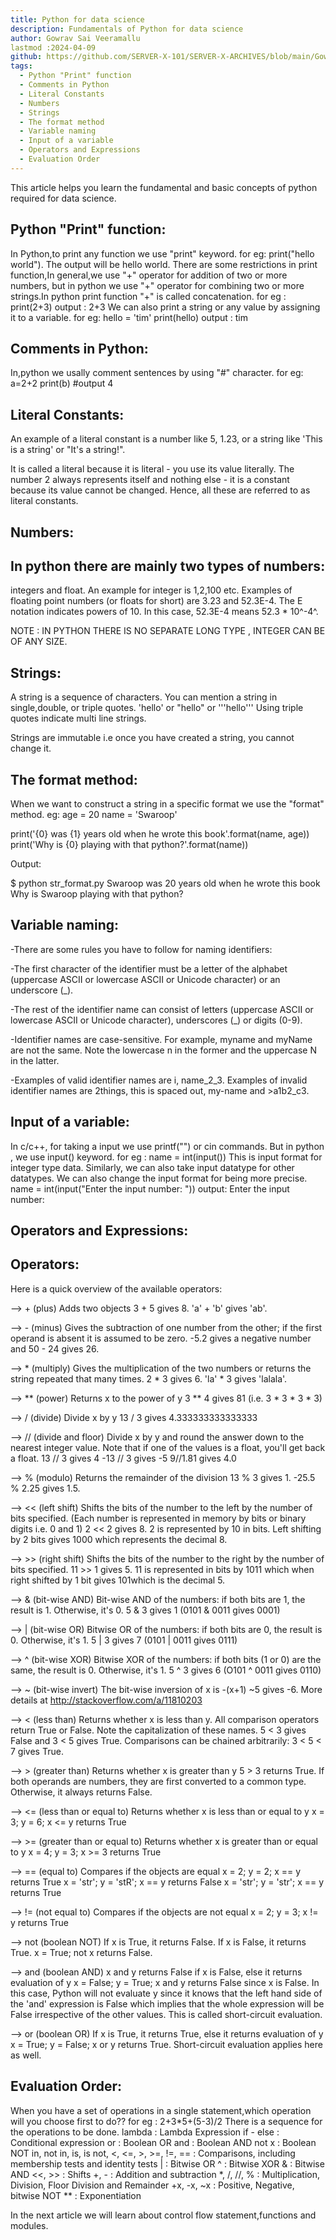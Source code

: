 ```yaml
---
title: Python for data science
description: Fundamentals of Python for data science
author: Gowrav Sai Veeramallu
lastmod :2024-04-09
github: https://github.com/SERVER-X-101/SERVER-X-ARCHIVES/blob/main/Gowrav/articles/Python_for_DataScience/index.md
tags:
  - Python "Print" function
  - Comments in Python
  - Literal Constants
  - Numbers
  - Strings
  - The format method
  - Variable naming
  - Input of a variable
  - Operators and Expressions
  - Evaluation Order
---
```


This article helps you learn the fundamental and basic concepts of python required for data science.

Python "Print" function:
------------------------

In Python,to print any function we use "print" keyword.
for eg: print("hello world").
The output will be hello world.
There are some restrictions in print function,In general,we use "+" operator for addition of two or more numbers, but in python we use "+" operator for combining two or more strings.In python print function "+" is called concatenation.
for eg : print(2+3)
output : 2+3
We can also print a string or any value by assigning it to a variable.
for eg: hello = 'tim'
print(hello)
output : tim

Comments in Python:
-------------------

In,python we usally comment sentences by using "#" character.
for eg:
a=2+2
print(b)
#output 4

Literal Constants:
------------------
An example of a literal constant is a number like 5, 1.23, or a string like 'This is a string' or "It's a string!".

It is called a literal because it is literal - you use its value literally. The number 2 always represents itself and nothing else - it is a constant because its value cannot be changed. Hence, all these are referred to as literal constants.

Numbers:
--------
In python there are mainly two types of numbers:
-------------------------------------------------

integers and float.
An example for integer is 1,2,100 etc.
Examples of floating point numbers (or floats for short) are 3.23 and 52.3E-4. The E notation indicates powers of 10. In this case, 52.3E-4 means 52.3 * 10^-4^.

NOTE : IN PYTHON THERE IS NO SEPARATE LONG TYPE , INTEGER CAN BE OF ANY SIZE.

Strings:
-------
A string is a sequence of characters. 
You can mention a string in single,double, or triple quotes.
'hello' or "hello" or '''hello'''
Using triple quotes indicate multi line strings.

Strings are immutable i.e once you have created a string, you cannot change it.

The format method:
------------------

When we want to construct a string in a specific format we use the "format" method.
eg:
age = 20
name = 'Swaroop'

print('{0} was {1} years old when he wrote this book'.format(name, age))
print('Why is {0} playing with that python?'.format(name))

Output:

$ python str_format.py
Swaroop was 20 years old when he wrote this book
Why is Swaroop playing with that python?

Variable naming:
----------------

-There are some rules you have to follow for naming identifiers:

-The first character of the identifier must be a letter of the alphabet (uppercase ASCII or lowercase ASCII or Unicode character) or an underscore (_).

-The rest of the identifier name can consist of letters (uppercase ASCII or lowercase ASCII or Unicode character), underscores (_) or digits (0-9).

-Identifier names are case-sensitive. For example, myname and myName are not the same. Note the lowercase n in the former and the uppercase N in the latter.

-Examples of valid identifier names are i, name_2_3. Examples of invalid identifier names are 2things, this is spaced out, my-name and >a1b2_c3.

Input of a variable:
--------------------

In c/c++, for taking a input we use printf("") or cin commands. But in python , we use input() keyword.
for eg : name = int(input())
This is input format for integer type data.
Similarly, we can also take input datatype for other datatypes.
We can also change the input format for being more precise.
name = int(input("Enter the input number: "))
output: Enter the input number:

Operators and Expressions:
--------------------------

Operators:
---------
Here is a quick overview of the available operators:

--> + (plus)
Adds two objects
3 + 5 gives 8. 'a' + 'b' gives 'ab'.

--> - (minus)
Gives the subtraction of one number from the other; if the first operand is absent it is assumed to be zero.
-5.2 gives a negative number and 50 - 24 gives 26.

--> * (multiply)
Gives the multiplication of the two numbers or returns the string repeated that many times.
2 * 3 gives 6. 'la' * 3 gives 'lalala'.

--> ** (power)
Returns x to the power of y
3 ** 4 gives 81 (i.e. 3 * 3 * 3 * 3)

--> / (divide)
Divide x by y
13 / 3 gives 4.333333333333333

--> // (divide and floor)
Divide x by y and round the answer down to the nearest integer value. Note that if one of the values is a float, you'll get back a float.
13 // 3 gives 4
-13 // 3 gives -5
9//1.81 gives 4.0

--> % (modulo)
Returns the remainder of the division
13 % 3 gives 1. -25.5 % 2.25 gives 1.5.

--> << (left shift)
Shifts the bits of the number to the left by the number of bits specified. (Each number is represented in memory by bits or binary digits i.e. 0 and 1)
2 << 2 gives 8. 2 is represented by 10 in bits.
Left shifting by 2 bits gives 1000 which represents the decimal 8.

--> >> (right shift)
Shifts the bits of the number to the right by the number of bits specified.
11 >> 1 gives 5.
11 is represented in bits by 1011 which when right shifted by 1 bit gives 101which is the decimal 5.

--> & (bit-wise AND)
Bit-wise AND of the numbers: if both bits are 1, the result is 1. Otherwise, it's 0.
5 & 3 gives 1 (0101 & 0011 gives 0001)

--> | (bit-wise OR)
Bitwise OR of the numbers: if both bits are 0, the result is 0. Otherwise, it's 1.
5 | 3 gives 7 (0101 | 0011 gives 0111)

--> ^ (bit-wise XOR)
Bitwise XOR of the numbers: if both bits (1 or 0) are the same, the result is 0. Otherwise, it's 1.
5 ^ 3 gives 6 (O101 ^ 0011 gives 0110)

--> ~ (bit-wise invert)
The bit-wise inversion of x is -(x+1)
~5 gives -6. More details at http://stackoverflow.com/a/11810203

--> < (less than)
Returns whether x is less than y. All comparison operators return True or False. Note the capitalization of these names.
5 < 3 gives False and 3 < 5 gives True.
Comparisons can be chained arbitrarily: 3 < 5 < 7 gives True.

--> > (greater than)
Returns whether x is greater than y
5 > 3 returns True. If both operands are numbers, they are first converted to a common type. Otherwise, it always returns False.

--> <= (less than or equal to)
Returns whether x is less than or equal to y
x = 3; y = 6; x <= y returns True

--> >= (greater than or equal to)
Returns whether x is greater than or equal to y
x = 4; y = 3; x >= 3 returns True

--> == (equal to)
Compares if the objects are equal
x = 2; y = 2; x == y returns True
x = 'str'; y = 'stR'; x == y returns False
x = 'str'; y = 'str'; x == y returns True

--> != (not equal to)
Compares if the objects are not equal
x = 2; y = 3; x != y returns True

--> not (boolean NOT)
If x is True, it returns False. If x is False, it returns True.
x = True; not x returns False.

--> and (boolean AND)
x and y returns False if x is False, else it returns evaluation of y
x = False; y = True; x and y returns False since x is False. In this case, Python will not evaluate y since it knows that the left hand side of the 'and' expression is False which implies that the whole expression will be False irrespective of the other values. This is called short-circuit evaluation.

--> or (boolean OR)
If x is True, it returns True, else it returns evaluation of y
x = True; y = False; x or y returns True. Short-circuit evaluation applies here as well.

Evaluation Order:
----------------

When you have a set of operations in a single statement,which operation will you choose first to do??
for eg : 2+3*5+(5-3)/2
There is a sequence for the operations to be done.
lambda : Lambda Expression
if - else : Conditional expression
or : Boolean OR
and : Boolean AND
not x : Boolean NOT
in, not in, is, is not, <, <=, >, >=, !=, == : Comparisons, including membership tests and identity tests
| : Bitwise OR
^ : Bitwise XOR
& : Bitwise AND
<<, >> : Shifts
+, - : Addition and subtraction
*, /, //, % : Multiplication, Division, Floor Division and Remainder
+x, -x, ~x : Positive, Negative, bitwise NOT
** : Exponentiation


In the next article we will learn about control flow statement,functions and modules.
